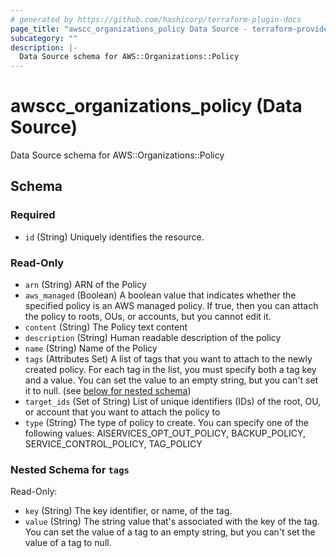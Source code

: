 ```yaml
---
# generated by https://github.com/hashicorp/terraform-plugin-docs
page_title: "awscc_organizations_policy Data Source - terraform-provider-awscc"
subcategory: ""
description: |-
  Data Source schema for AWS::Organizations::Policy
---
```


# awscc_organizations_policy (Data Source)

Data Source schema for AWS::Organizations::Policy



<!-- schema generated by tfplugindocs -->
## Schema

### Required

- `id` (String) Uniquely identifies the resource.

### Read-Only

- `arn` (String) ARN of the Policy
- `aws_managed` (Boolean) A boolean value that indicates whether the specified policy is an AWS managed policy. If true, then you can attach the policy to roots, OUs, or accounts, but you cannot edit it.
- `content` (String) The Policy text content
- `description` (String) Human readable description of the policy
- `name` (String) Name of the Policy
- `tags` (Attributes Set) A list of tags that you want to attach to the newly created policy. For each tag in the list, you must specify both a tag key and a value. You can set the value to an empty string, but you can't set it to null. (see [below for nested schema](#nestedatt--tags))
- `target_ids` (Set of String) List of unique identifiers (IDs) of the root, OU, or account that you want to attach the policy to
- `type` (String) The type of policy to create. You can specify one of the following values: AISERVICES_OPT_OUT_POLICY, BACKUP_POLICY, SERVICE_CONTROL_POLICY, TAG_POLICY

<a id="nestedatt--tags"></a>
### Nested Schema for `tags`

Read-Only:

- `key` (String) The key identifier, or name, of the tag.
- `value` (String) The string value that's associated with the key of the tag. You can set the value of a tag to an empty string, but you can't set the value of a tag to null.


